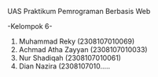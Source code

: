UAS Praktikum Pemrograman Berbasis Web

-Kelompok 6-


1. Muhammad Reky (2308107010069)
2. Achmad Atha Zayyan (2308107010033)
3. Nur Shadiqah (2308107010061)
4. Dian Nazira (2308107010.....
